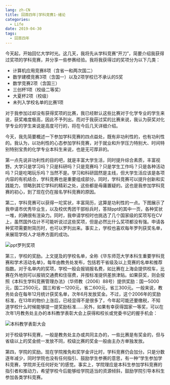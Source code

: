 ```yaml
---
lang: zh-CN
title: 回首四年|学科竞赛1·绪论
categories:
  - Life
date: 2019-04-30
tags:
  - 回首四年
---
```

今天起，开始回忆大学时光。这几天，我将先从学科竞赛“开刀”，简要介绍我获得过奖项的学科竞赛，并分享一些参赛经验。我将我获得过的奖项分为以下几类：

* 计算机应用竞赛8项（含省一和两次国二）
* 数学建模竞赛3项（含国一）以及2项学校已不承认的S奖
* 数学竞赛2项（含国三）
* 三创杯1项（校级二等奖）
* 大夏杯2项（校级）
* 未列入学校名单的比赛1项

对于我参加过却没有获得奖项的比赛，我已经默认这些比赛对于化学专业的学生来说，获奖难度极高，因此不予列出。而对于我获过奖的比赛来说，我认为获奖对化学专业的学生来说是高度可行的，将在今后几天详细介绍。

今天，我先简要概述一下参加学科竞赛的四点益处，既有非功利性的，也有功利性的。我认为，以功利性的心态参加学科竞赛，对于就业和升学压力特别大、时间特别特别宝贵的化学专业本科生来说，也是无可厚非的。

第一点先说非功利性的目的吧，就是丰富大学生活，同时提升综合素质，丰富视野。大学只是学习吗？只是科研吗？只是竞赛吗？只是学生工作吗？只是各种活动吗？只是吃喝玩乐吗？当然不是。学习和科研固然是主线，但大学生活应该是各项内容的有机结合，学科竞赛也是重要组成部分。同时，学科竞赛可以提升创新和实践能力，领略到其它学科的精彩之处，这些都是毋庸置疑的。这也是我参加学科竞赛的初心，到了现在仍在报名学科竞赛的原因。

第二，学科竞赛可以获得一坨奖状，丰富简历，这算是功利性的一点。下图展示了我申请市优秀毕业生，以及校优秀团干部标兵时，答辩ppt的其中一页，各种奖状一堆，的确很有渲染力。同时，我申请学校时也挑选了几个国家级的奖项写在CV上，虽然国外估计不可能听说过这些奖项，但是必然比什么奖项都没有强。申请各种奖项需要附简历时，也可以罗列出来。事实上，学校也喜欢每年罗列获奖名单，来展现学校人才培养方面的成功。

![ppt罗列奖项](https://drive.google.com/uc?id=1ltyCyC03cG3VCydXzjGNJcVHRqHR2Qh4)

第三，学校的奖励。上文提及的学校名单，全称《华东师范大学本科生重要学科竞赛和学术活动名单》，每年由教务处发布，包括若干省级及以上竞赛的名单和推荐指数。对于名单内的奖项，学校一般会报销报名费，如比赛在上海会提供校车，比赛在外地则可以报销交通费和住宿费，并按标准提供差旅津贴。如果获奖，则会按照《本科生学科竞赛管理办法》（华师教（2006）88号）提供奖励：国一5000元，国二2500元，国三和省一1200元，省二600元，省三300元。一般来说，教务处会在每年12月统计获奖名单，次年6月发放奖金。不过，这个2006年的奖励标准，在13年的物价上涨后，已经显得不是很多了，今年起可能还要缴税，不知道学校什么时候能够提一提奖励标准……另外，如果有幸获得国家一等奖，可以在次年1月教务处主办的本科教学表彰大会上获得和校长或党委书记的握手机会：

![本科教学表彰大会](https://drive.google.com/uc?id=1-KSdvJ335BJpUwPdJhapfkSBre-ZH8SP)

对于校级学科竞赛，一般是教务处主办或共同主办的，一些比赛是有奖金的，但与省级以上的奖金统一发放不同，校级比赛的奖金一般由主办方单独发放。

第四，学院的奖励。现在学院推免和奖学金评比时，学科竞赛仍会加分。只是分数逐年减少，同时学院也没有任何指引、鼓励学生参赛的意思，有一种“学生参加学科竞赛，学院并无任何好处”的感觉。事实上，学院理应是本科生参加学科竞赛的指引者和推动力，希望学校今后能够给学院适当的资源倾斜，鼓励学院引导本科生参加各类学科竞赛。
